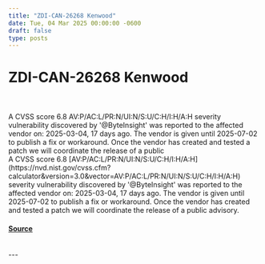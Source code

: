 ```yaml
---
title: "ZDI-CAN-26268 Kenwood"
date: Tue, 04 Mar 2025 00:00:00 -0600
draft: false
type: posts
---
```

# ZDI-CAN-26268 Kenwood

<br/>

<br/>
A CVSS score 6.8 AV:P/AC:L/PR:N/UI:N/S:U/C:H/I:H/A:H severity vulnerability discovered by '@ByteInsight' was reported to the affected vendor on: 2025-03-04, 17 days ago. The vendor is given until 2025-07-02 to publish a fix or workaround. Once the vendor has created and tested a patch we will coordinate the release of a public
<br/>
A CVSS score 6.8 [AV:P/AC:L/PR:N/UI:N/S:U/C:H/I:H/A:H](https://nvd.nist.gov/cvss.cfm?calculator&version=3.0&vector=AV:P/AC:L/PR:N/UI:N/S:U/C:H/I:H/A:H) severity vulnerability discovered by '@ByteInsight' was reported to the affected vendor on: 2025-03-04, 17 days ago. The vendor is given until 2025-07-02 to publish a fix or workaround. Once the vendor has created and tested a patch we will coordinate the release of a public advisory.

#### [Source](http://www.zerodayinitiative.com/advisories/upcoming/)

<br/>
---
